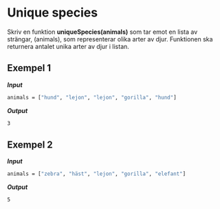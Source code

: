 # Unique species

Skriv en funktion **uniqueSpecies(animals)** som tar emot en lista av strängar, (animals), som representerar olika arter av djur. Funktionen ska returnera antalet unika arter av djur i listan.

## Exempel 1

**_Input_**

```bash
animals = ["hund", "lejon", "lejon", "gorilla", "hund"]

```

**_Output_**

```bash
3
```

## Exempel 2

**_Input_**

```bash
animals = ["zebra", "häst", "lejon", "gorilla", "elefant"]

```

**_Output_**

```bash
5
```
